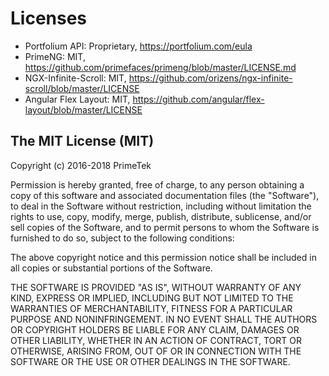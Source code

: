 # Licenses

- Portfolium API: Proprietary, https://portfolium.com/eula 
- PrimeNG: MIT, https://github.com/primefaces/primeng/blob/master/LICENSE.md
- NGX-Infinite-Scroll: MIT, https://github.com/orizens/ngx-infinite-scroll/blob/master/LICENSE
- Angular Flex Layout: MIT, https://github.com/angular/flex-layout/blob/master/LICENSE

## The MIT License (MIT)

Copyright (c) 2016-2018 PrimeTek

Permission is hereby granted, free of charge, to any person obtaining a copy
of this software and associated documentation files (the "Software"), to deal
in the Software without restriction, including without limitation the rights
to use, copy, modify, merge, publish, distribute, sublicense, and/or sell
copies of the Software, and to permit persons to whom the Software is
furnished to do so, subject to the following conditions:

The above copyright notice and this permission notice shall be included in
all copies or substantial portions of the Software.

THE SOFTWARE IS PROVIDED "AS IS", WITHOUT WARRANTY OF ANY KIND, EXPRESS OR
IMPLIED, INCLUDING BUT NOT LIMITED TO THE WARRANTIES OF MERCHANTABILITY,
FITNESS FOR A PARTICULAR PURPOSE AND NONINFRINGEMENT. IN NO EVENT SHALL THE
AUTHORS OR COPYRIGHT HOLDERS BE LIABLE FOR ANY CLAIM, DAMAGES OR OTHER
LIABILITY, WHETHER IN AN ACTION OF CONTRACT, TORT OR OTHERWISE, ARISING FROM,
OUT OF OR IN CONNECTION WITH THE SOFTWARE OR THE USE OR OTHER DEALINGS IN
THE SOFTWARE.